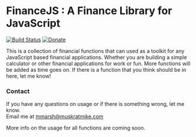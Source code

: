 # FinanceJS : A Finance Library for JavaScript
[![Build Status](https://travis-ci.org/MuskratMike/FinanceJS.svg?branch=master)](https://travis-ci.org/MuskratMike/FinanceJS)
[![Donate](https://img.shields.io/badge/Donate-PayPal-green.svg)](https://www.paypal.com/cgi-bin/webscr?cmd=_s-xclick&hosted_button_id=83SHR66QWSAFW)

This is a collection of financial functions that can used as a toolkit for any JavaScript based financial applications. Whether you are building a simple calculator or other financial applications for work or fun. More functions will be added as time goes on. If there is a function that you think should be in here, let me know!

### Contact

If you have any questions on usage or if there is something wrong, let me know.<br>
Email me at mmarsh@muskratmike.com

More info on the usage for all functions are coming soon.
